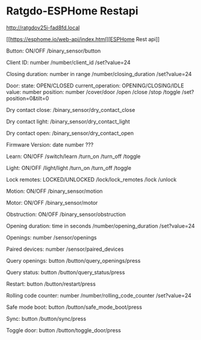 # Ratgdo-ESPHome Restapi

http://ratgdov25i-fad8fd.local

[[https://esphome.io/web-api/index.html][ESPHome Rest api]]

Button: ON/OFF
/binary_sensor/button

Client ID: number
/number/client_id
/set?value=24

Closing duration: number in range
/number/closing_duration
/set?value=24

Door: state: OPEN/CLOSED current_operation: OPENING/CLOSING/IDLE value: number position: number
/cover/door
/open
/close
/stop
/toggle
/set?position=0&tilt=0

Dry contact close:
/binary_sensor/dry_contact_close

Dry contact light:
/binary_sensor/dry_contact_light

Dry contact open:
/binary_sensor/dry_contact_open

Firmware Version: date number
???

Learn: ON/OFF
/switch/learn
/turn_on
/turn_off
/toggle

Light: ON/OFF
/light/light
/turn_on
/turn_off
/toggle

Lock remotes: LOCKED/UNLOCKED
/lock/lock_remotes
/lock
/unlock

Motion: ON/OFF
/binary_sensor/motion

Motor: ON/OFF
/binary_sensor/motor

Obstruction: ON/OFF
/binary_sensor/obstruction

Opening duration: time in seconds
/number/opening_duration
/set?value=24

Openings: number
/sensor/openings

Paired devices: number
/sensor/paired_devices

Query openings: button
/button/query_openings/press

Query status: button
/button/query_status/press

Restart: button
/button/restart/press

Rolling code counter: number
/number/rolling_code_counter
/set?value=24

Safe mode boot: button
/button/safe_mode_boot/press

Sync: button
/button/sync/press

Toggle door: button
/button/toggle_door/press

